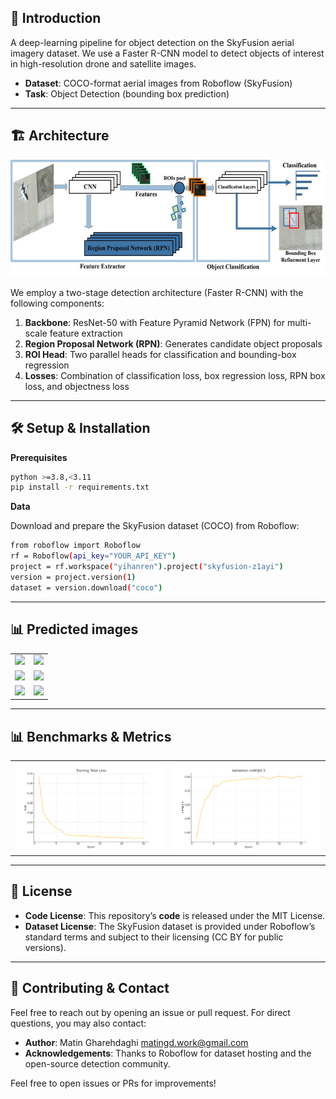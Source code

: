 ## 📖 Introduction

A deep-learning pipeline for object detection on the SkyFusion aerial imagery dataset. We use a Faster R-CNN model to detect objects of interest in high-resolution drone and satellite images.

* **Dataset**: COCO-format aerial images from Roboflow (SkyFusion)  
* **Task**: Object Detection (bounding box prediction)

---

## 🏗️ Architecture

![Architecture Diagram](assets/Faster-R-CNN-Architecture.jpg)

We employ a two-stage detection architecture (Faster R-CNN) with the following components:

1. **Backbone**: ResNet-50 with Feature Pyramid Network (FPN) for multi-scale feature extraction  
2. **Region Proposal Network (RPN)**: Generates candidate object proposals  
3. **ROI Head**: Two parallel heads for classification and bounding-box regression  
4. **Losses**: Combination of classification loss, box regression loss, RPN box loss, and objectness loss

---

## 🛠️ Setup & Installation

**Prerequisites**

```bash
python >=3.8,<3.11
pip install -r requirements.txt
```

**Data**

Download and prepare the SkyFusion dataset (COCO) from Roboflow:

```bash
from roboflow import Roboflow
rf = Roboflow(api_key="YOUR_API_KEY")
project = rf.workspace("yihanren").project("skyfusion-z1ayi")
version = project.version(1)
dataset = version.download("coco")
```

---

## 📊 Predicted images

<table>
  <tr>
    <td><img src="assets/predicted_image_1.png" width="480"/></td>
    <td><img src="assets/predicted_image_2.png" width="480"/></td>
  </tr>
  <tr>
    <td><img src="assets/predicted_image_10.png" width="480"/></td>
    <td><img src="assets/predicted_image_21.png" width="480"/></td>
  </tr>
  <tr>
    <td><img src="assets/predicted_image_23.png" width="480"/></td>
    <td><img src="test_example/example_26.png" width="480"/></td>
  </tr>
</table>

---

## 📊 Benchmarks & Metrics

<table>
  <tr>
    <td><img src="assets/training_loss.png" width="480"/></td>
    <td><img src="assets/validation_map_val50.png" width="480"/></td>
  </tr>
</table>

---

## 📝 License
- **Code License**: This repository’s **code** is released under the MIT License.
- **Dataset License**: The SkyFusion dataset is provided under Roboflow’s standard terms and subject to their licensing (CC BY for public versions).

---

## 🤝 Contributing & Contact
Feel free to reach out by opening an issue or pull request. For direct questions, you may also contact:
* **Author**: Matin Gharehdaghi matingd.work@gmail.com
* **Acknowledgements**: Thanks to Roboflow for dataset hosting and the open-source detection community.

Feel free to open issues or PRs for improvements!
